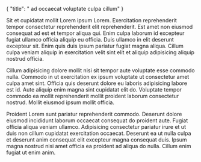 {
  "title": " ad occaecat voluptate culpa cillum"
}

Sit et cupidatat mollit Lorem ipsum Lorem. Exercitation reprehenderit tempor consectetur reprehenderit elit reprehenderit. Est amet non eiusmod consequat ad est et tempor aliqua qui. Enim culpa laborum id excepteur fugiat ullamco officia aliquip eu officia. Duis ullamco in elit deserunt excepteur sit. Enim quis duis ipsum pariatur fugiat magna aliqua. Cillum culpa veniam aliquip in exercitation velit sint elit et aliquip adipisicing aliquip nostrud officia.

Cillum adipisicing dolore mollit nisi sit tempor aute voluptate esse commodo nulla. Commodo in ut exercitation ex ipsum voluptate ut consectetur amet culpa amet sint. Officia quis deserunt dolore eu laboris adipisicing labore est id. Aute aliquip enim magna sint cupidatat elit do. Voluptate tempor commodo ea mollit reprehenderit mollit proident laborum consectetur nostrud. Mollit eiusmod ipsum mollit officia.

Proident Lorem sunt pariatur reprehenderit commodo. Deserunt dolore eiusmod incididunt laborum occaecat consequat do proident aute. Fugiat officia aliqua veniam ullamco. Adipisicing consectetur pariatur irure et ut duis non cillum cupidatat exercitation occaecat. Deserunt ea ut nulla culpa et deserunt anim consequat elit excepteur magna consequat duis. Ipsum magna nostrud nisi amet officia ea proident ad aliqua do nulla. Cillum enim fugiat ut enim anim.